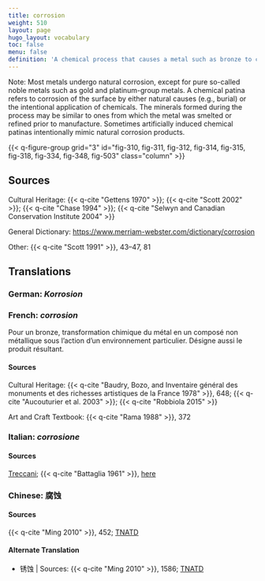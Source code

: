 ```yaml
---
title: corrosion
weight: 510
layout: page
hugo_layout: vocabulary
toc: false
menu: false
definition: 'A chemical process that causes a metal such as bronze to change from a metallic state into a chemically more stable mineral compound known as a corrosion product.'
---
```


<div class="backmatter">
Note: Most metals undergo natural corrosion, except for pure so-called noble metals such as gold and platinum-group metals. A chemical patina refers to corrosion of the surface by either natural causes (e.g., burial) or the intentional application of chemicals. The minerals formed during the process may be similar to ones from which the metal was smelted or refined prior to manufacture. Sometimes artificially induced chemical patinas intentionally mimic natural corrosion products.
</div>

{{< q-figure-group grid="3" id="fig-310, fig-311, fig-312, fig-314, fig-315, fig-318, fig-334, fig-348, fig-503" class="column" >}}

## Sources

Cultural Heritage: {{< q-cite "Gettens 1970" >}}; {{< q-cite "Scott 2002" >}}; {{< q-cite "Chase 1994" >}}; {{< q-cite "Selwyn and Canadian Conservation Institute 2004" >}}

General Dictionary: <https://www.merriam-webster.com/dictionary/corrosion>

Other: {{< q-cite "Scott 1991" >}}, 43–47, 81

## Translations

<div class="accordion">

### **German**: *Korrosion*

### **French**: *corrosion*

Pour un bronze, transformation chimique du métal en un composé non métallique sous l’action d’un environnement particulier. Désigne aussi le produit résultant.

#### Sources

Cultural Heritage: {{< q-cite "Baudry, Bozo, and Inventaire général des monuments et des richesses artistiques de la France 1978" >}}, 648; {{< q-cite "Aucouturier et al. 2003" >}}; {{< q-cite "Robbiola 2015" >}}

Art and Craft Textbook: {{< q-cite "Rama 1988" >}}, 372

### **Italian**: *corrosione*

#### Sources

[Treccani](http://www.treccani.it/vocabolario/corrosione); {{< q-cite "Battaglia 1961" >}}, [here](http://www.gdli.it/pdf_viewer/Scripts/pdf.js/web/viewer.asp?file=/PDF/GDLI03/GDLI_03_ocr_845.pdf&parola=corrosione)

### **Chinese**: 腐蚀

#### Sources

{{< q-cite "Ming 2010" >}}, 452; [TNATD](https://terms.naer.edu.tw/detail/655779/?index=2)

#### Alternate Translation

- 锈蚀 | Sources: {{< q-cite "Ming 2010" >}}, 1586; [TNATD](https://terms.naer.edu.tw/detail/175745/?index=10)

</div>
